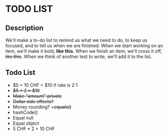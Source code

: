 # TODO LIST

## Description
We'll make a to-do list to remind us what we need to do, to keep us focused, and to tell us
when we are finished. When we start working on an item, we'll make it bold, __like this__. When
we finish an item, we'll cross it off, <s>like this</s>. When we think of another test to write, we'll add
it to the list.

## Todo List

+ $5 + 10 CHF = $10 if rate is 2:1
+ <s>$5 * 2 = $10</s>
+ <s>Make "amount" private</s>
+ <s>Dollar side effects?</s>
+ Money rounding?
+<s>equals()</s>
+ hashCode()
+ Equal null
+ Equal object
+ 5 CHF * 2 = 10 CHF